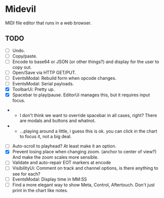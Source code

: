 # Midevil

MIDI file editor that runs in a web browser.

## TODO

- [ ] Undo.
- [ ] Copy/paste.
- [ ] Encode to base64 or JSON (or other things?) and display for the user to copy out.
- [ ] Open/Save via HTTP GET/PUT.
- [ ] EventsModal: Rebuild form when opcode changes.
- [ ] EventsModal: Serial payloads.
- [x] ToolbarUi: Pretty up.
- [x] Spacebar to play/pause. EditorUi manages this, but it requires input focus.
- - I don't think we want to override spacebar in all cases, right? There are modals and buttons and whatnot.
- - ...playing around a little, i guess this is ok. you can click in the chart to focus it, not a big deal.
- [ ] Auto-scroll to playhead? At least make it an option.
- [x] Prevent losing place when changing zoom. (anchor to center of view?) And make the zoom scales more sensible.
- [ ] Validate and auto-repair EOT markers at encode
- [ ] VisibilityUi: Comment on track and channel options, is there anything to see for each?
- [ ] EventsModal: Display time in MM:SS
- [ ] Find a more elegant way to show Meta, Control, Aftertouch. Don't just print in the chart like notes.
